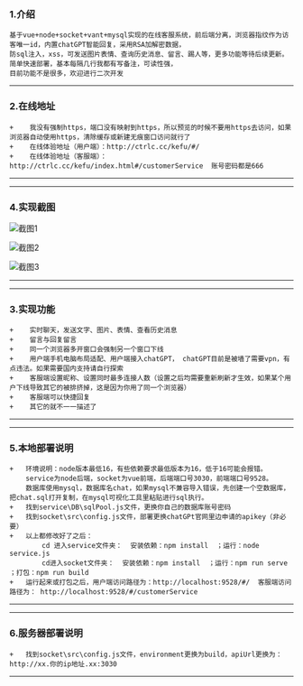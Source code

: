 ### 1.介绍
	基于vue+node+socket+vant+mysql实现的在线客服系统，前后端分离，浏览器指纹作为访客唯一id，内置chatGPT智能回复，采用RSA加解密数据，
	防sql注入，xss，可发送图片表情、查询历史消息、留言、踢人等，更多功能等待后续更新。简单快速部署，基本每隔几行我都有写备注，可读性强，
	目前功能不是很多，欢迎进行二次开发

-------------------------------------------------------------------------------------------------
### 2.在线地址 
	+    我没有强制https，端口没有映射到https，所以预览的时候不要用https去访问，如果浏览器自动使用https，清除缓存或新建无痕窗口访问就行了
	+	 在线体验地址（用户端）：http://ctrlc.cc/kefu/#/  
	+	 在线体验地址（客服端）：http://ctrlc.cc/kefu/index.html#/customerService  账号密码都是666 		
-------------------------------------------------------------------------------------------------

-------------------------------------------------------------------------------------------------
### 4.实现截图
![截图1](https://47image.oss-cn-heyuan.aliyuncs.com/github/kefu/1.jpg)

![截图2](https://47image.oss-cn-heyuan.aliyuncs.com/github/kefu/2.jpg)

![截图3](https://47image.oss-cn-heyuan.aliyuncs.com/github/kefu/3.jpg)

-------------------------------------------------------------------------------------------------

-------------------------------------------------------------------------------------------------
### 3.实现功能 
	+	 实时聊天，发送文字、图片、表情、查看历史消息
	+	 留言与回复留言
	+    同一个浏览器多开窗口会强制另一个窗口下线
	+	 用户端手机电脑布局适配、用户端接入chatGPT， chatGPT目前是被墙了需要vpn，有点违法。如果需要国内支持请自行探索
	+	 客服端设置昵称、设置同时最多连接人数（设置之后均需要重新刷新才生效，如果某个用户下线导致其它的被排挤掉，这是因为你用了同一个浏览器） 
	+	 客服端可以快捷回复
	+	 其它的就不一一描述了
-------------------------------------------------------------------------------------------------

-------------------------------------------------------------------------------------------------
### 5.本地部署说明
	+	环境说明：node版本最低16，有些依赖要求最低版本为16，低于16可能会报错。
		service为node后端，socket为vue前端，后端端口号3030，前端端口号9528。
		数据库使用mysql，数据库名chat，如果mysql不兼容导入错误，先创建一个空数据库，把chat.sql打开复制，在mysql可视化工具里粘贴进行sql执行。
	+	找到service\DB\sqlPool.js文件，更换你自己的数据库账号密码  
	+	找到socket\src\config.js文件，部署更换chatGPt官网里边申请的apikey（非必要）
	+	以上都修改好了之后：  
	 		cd 进入service文件夹：  安装依赖：npm install  ；运行：node service.js  
			cd进入socket文件夹：  安装依赖：npm install  ；运行：npm run serve  ；打包：npm run build 
	+	运行起来或打包之后，用户端访问路径为：http://localhost:9528/#/  客服端访问路径为： http://localhost:9528/#/customerService  
-------------------------------------------------------------------------------------------------

-------------------------------------------------------------------------------------------------
### 6.服务器部署说明
	+	找到socket\src\config.js文件，environment更换为build，apiUrl更换为： http://xx.你的ip地址.xx:3030
-------------------------------------------------------------------------------------------------
